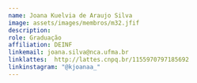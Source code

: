 ```yaml
---
name: Joana Kuelvia de Araujo Silva
image: assets/images/membros/m32.jfif
description:
role: Graduação
affiliation: DEINF
linkemail: joana.silva@nca.ufma.br
linklattes:  http://lattes.cnpq.br/1155970797185692
linkinstagram: "@kjoanaa_"
---
```


